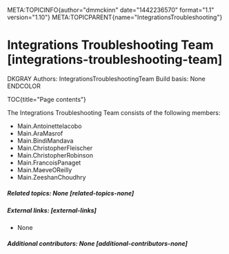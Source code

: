META:TOPICINFO{author="dmmckinn" date="1442236570" format="1.1"
version="1.10"} META:TOPICPARENT{name="IntegrationsTroubleshooting"}

# Integrations Troubleshooting Team [integrations-troubleshooting-team]

DKGRAY Authors: IntegrationsTroubleshootingTeam Build basis: None
ENDCOLOR

TOC{title="Page contents"}

The Integrations Troubleshooting Team consists of the following members:

-   Main.AntoinetteIacobo
-   Main.AraMasrof
-   Main.BindiMandava
-   Main.ChristopherFleischer
-   Main.ChristopherRobinson
-   Main.FrancoisPanaget
-   Main.MaeveOReilly
-   Main.ZeeshanChoudhry

##### Related topics: None [related-topics-none]

##### External links: [external-links]

-   None

##### Additional contributors: None [additional-contributors-none]
